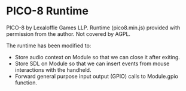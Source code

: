 # PICO-8 Runtime

PICO-8 by Lexaloffle Games LLP. Runtime (pico8.min.js) provided with permission from the author. Not covered by AGPL.

The runtime has been modified to:

- Store audio context on Module so that we can close it after exiting.
- Store SDL on Module so that we can insert events from mouse interactions with the handheld.
- Forward general purpose input output (GPIO) calls to Module.gpio function.
